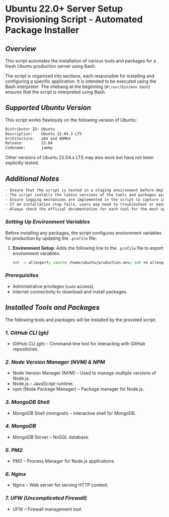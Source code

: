 # Ubuntu 22.0+ Server Setup Provisioning Script - Automated Package Installer

## _Overview_
This script automates the installation of various tools and packages for a fresh Ubuntu production server using Bash.

The script is organized into sections, each responsible for installing and configuring a specific application. It is intended to be executed using the Bash interpreter. The shebang at the beginning (`#!/usr/bin/env bash`) ensures that the script is interpreted using Bash.

## _Supported Ubuntu Version_
This script works flawlessly on the following version of Ubuntu:

```bash
Distributor ID: Ubuntu
Description:    Ubuntu 22.04.3 LTS
Architecture:   x64 and ARM64
Release:        22.04
Codename:       jammy
```
Other versions of Ubuntu 22.04.x LTS may also work but have not been explicitly tested.

## _Additional Notes_
```bash
- Ensure that the script is tested in a staging environment before deploying it to production.
- The script installs the latest versions of the tools and packages available at the time of execution by using official repositories or package managers.
- Ensure logging mechanisms are implemented in the script to capture installation steps and errors.
- If an installation step fails, users may need to troubleshoot or manually complete the installation process.
- Always check the official documentation for each tool for the most up-to-date information.
```

### _Setting Up Environment Variables_
Before installing any packages, the script configures environment variables for production by updating the `.profile` file:
1. **Environment Setup**: Adds the following line to the `.profile` file to export environment variables:
   ```bash
   set -o allexport; source /home/ubuntu/production.env; set +o allexport

### _Prerequisites_
- Administrative privileges (`sudo` access).
- Internet connectivity to download and install packages.

## _Installed Tools and Packages_

The following tools and packages will be installed by the provided script:

### _1. GitHub CLI (gh)_
- GitHub CLI (gh) – Command-line tool for interacting with GitHub repositories.

### _2. Node Version Manager (NVM) & NPM_
- Node Version Manager (NVM) – Used to manage multiple versions of Node.js.
- Node.js – JavaScript runtime.
- npm (Node Package Manager) – Package manager for Node.js.

### _3. MongoDB Shell_
- MongoDB Shell (mongosh) – Interactive shell for MongoDB.

### _4. MongoDB_
- MongoDB Server – NoSQL database.

### _5. PM2_
- PM2 – Process Manager for Node.js applications.

### _6. Nginx_
- Nginx – Web server for serving HTTP content.

### _7. UFW (Uncomplicated Firewall)_
- UFW – Firewall management tool.
